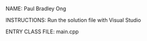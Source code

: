 NAME:
Paul Bradley Ong

INSTRUCTIONS:
Run the solution file with Visual Studio

ENTRY CLASS FILE:
main.cpp
